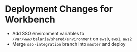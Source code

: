 # Deployment Changes for Workbench

* Add SSO environment variables to `/var/www/talaria/shared/environment` on `aws0`, `aws1`, `aws2`
* Merge `sso-integration` branch into `master` and deploy